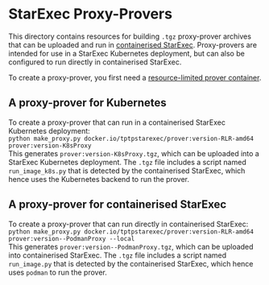 # StarExec Proxy-Provers

This directory contains resources for building `.tgz` proxy-prover archives that can be uploaded
and run in [containerised StarExec](../starexec-containerised).
Proxy-provers are intended for use in a StarExec Kubernetes deployment, but can also be configured
to run directly in containerised StarExec.

To create a proxy-prover, you first need a
[resource-limited prover container](../provers-containerised).

## A proxy-prover for Kubernetes

To create a proxy-prover that can run in a containerised StarExec Kubernetes deployment:  
`python make_proxy.py docker.io/tptpstarexec/prover:version-RLR-amd64 prover:version-K8sProxy`  
This generates `prover:version-K8sProxy.tgz`, which can be uploaded into a StarExec Kubernetes
deployment.
The `.tgz` file includes a script named `run_image_k8s.py` that is detected by the containerised
StarExec, which hence uses the Kubernetes backend to run the prover.

## A proxy-prover for containerised StarExec

To create a proxy-prover that can run directly in containerised StarExec:  
`python make_proxy.py docker.io/tptpstarexec/prover:version-RLR-amd64 prover:version--PodmanProxy --local`  
This generates `prover:version--PodmanProxy.tgz`, which can be uploaded into containerised 
StarExec.
The `.tgz` file includes a script named `run_image.py` that is detected by the containerised
StarExec, which hence uses `podman` to run the prover.
